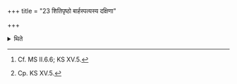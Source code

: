 +++
title = "23 शितिपृष्ठो बार्हस्पत्यस्य दक्षिणा"

+++

<details><summary>थिते</summary>

23. A bull with white back, is the gift for the (offering) to Br̥haspti, a horse for the (offering) to Mitra,[^1] and that white (cow) having white calf (is the gift).[^2]   

[^1]: Cf. MS II.6.6; KS XV.5.  

[^2]: Cp. KS XV.5. 

</details>
